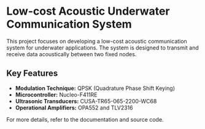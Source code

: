 # Low-cost Acoustic Underwater Communication System

This project focuses on developing a low-cost acoustic communication system for underwater applications. The system is designed to transmit and receive data acoustically between two fixed nodes.

## Key Features
- **Modulation Technique:** QPSK (Quadrature Phase Shift Keying)
- **Microcontroller:** Nucleo-F411RE
- **Ultrasonic Transducers:** CUSA-TR65-065-2200-WC68
- **Operational Amplifiers:** OPA552 and TLV2316

For more details, refer to the documentation and source code.
